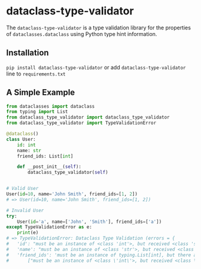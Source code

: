 # dataclass-type-validator

The `dataclass-type-validator` is a type validation library for the properties of `dataclasses.dataclass` using Python type hint information.

## Installation

`pip install dataclass-type-validator` or add `dataclass-type-validator` line to `requirements.txt`

## A Simple Example


```python
from dataclasses import dataclass
from typing import List
from dataclass_type_validator import dataclass_type_validator
from dataclass_type_validator import TypeValidationError

@dataclass()
class User:
    id: int
    name: str
    friend_ids: List[int]

    def __post_init__(self):
        dataclass_type_validator(self)


# Valid User
User(id=10, name='John Smith', friend_ids=[1, 2])
# => User(id=10, name='John Smith', friend_ids=[1, 2])

# Invalid User
try:
    User(id='a', name=['John', 'Smith'], friend_ids=['a'])
except TypeValidationError as e:
    print(e)
# => TypeValidationError: Dataclass Type Validation (errors = {
#   'id': "must be an instance of <class 'int'>, but received <class 'str'>",
#   'name': "must be an instance of <class 'str'>, but received <class 'list'>",
#   'friend_ids': 'must be an instance of typing.List[int], but there are some errors:
#       ["must be an instance of <class \'int\'>, but received <class \'str\'>"]'})
```
